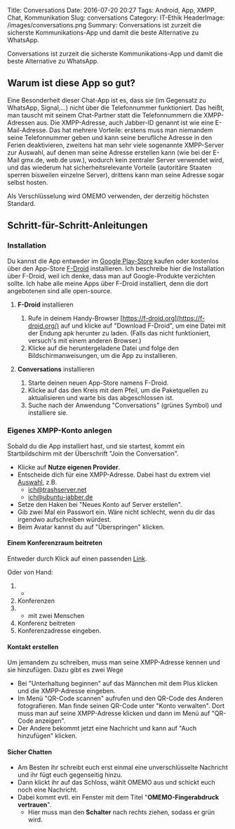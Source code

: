 Title: Conversations
Date: 2016-07-20 20:27
Tags: Android, App, XMPP, Chat, Kommunikation
Slug: conversations
Category: IT-Ethik
HeaderImage: /images/conversations.png
Summary: Conversations ist zurzeit die sicherste Kommunikations-App und damit die beste Alternative zu WhatsApp.<!--more-->

Conversations ist zurzeit die sicherste Kommunikations-App und damit die beste Alternative zu WhatsApp.<!--more-->

Warum ist diese App so gut?
---------------------------

Eine Besonderheit dieser Chat-App ist es, dass sie (im Gegensatz zu
WhatsApp, Signal,...) nicht über die Telefonnummer funktioniert. Das
heißt, man tauscht mit seinem Chat-Partner statt die Telefonnummern die
XMPP-Adressen aus. Die XMPP-Adresse, auch Jabber-ID genannt ist wie eine
E-Mail-Adresse. Das hat mehrere Vorteile: erstens muss man niemandem
seine Telefonnummer geben und kann seine berufliche Adresse in den
Ferien deaktivieren, zweitens hat man sehr viele sogenannte XMPP-Server
zur Auswahl, auf denen man seine Adresse erstellen kann (wie bei der
E-Mail gmx.de, web.de usw.), wodurch kein zentraler Server verwendet
wird, und das wiederum hat sicherheitsrelevante Vorteile (autoritäre
Staaten sperren bisweilen einzelne Server), drittens kann man seine
Adresse sogar selbst hosten.

Als Verschlüsselung wird OMEMO verwenden, der derzeitig höchsten
Standard.

Schritt-für-Schritt-Anleitungen
-------------------------------

### Installation

Du kannst die App entweder im [Google
Play-Store](https://play.google.com/store/apps/details?id=eu.siacs.conversations)
kaufen oder kostenlos über den App-Store
[F-Droid](https://f-droid.org/repository/browse/?fdfilter=conversation&fdid=eu.siacs.conversations)
installieren. Ich beschreibe hier die Installation über F-Droid, weil
ich denke, dass man auf Google-Produkte verzichten sollte. Ich habe alle
meine Apps über F-Droid installiert, denn die dort angebotenen sind alle
open-source.

1.  **F-Droid** installieren
    1.  Rufe in deinem Handy-Browser
        [https://f-droid.org](https://f-droid.org/) auf und klicke auf
        "Download F-Droid", um eine Datei mit der Endung apk herunter zu
        laden. (Falls das nicht funktioniert, versuch's mit einem
        anderen Browser.)
    2.  Klicke auf die heruntergeladene Datei und folge den
        Bildschirmanweisungen, um die App zu installieren.

2.  **Conversations** installieren
    1.  Starte deinen neuen App-Store namens F-Droid.
    2.  Klicke auf das den Kreis mit dem Pfeil, um die Paketquellen zu
        aktualisieren und warte bis das abgeschlossen ist.
    3.  Suche nach der Anwendung "Conversations" (grünes Symbol) und
        installiere sie.

### Eigenes XMPP-Konto anlegen

Sobald du die App installiert hast, und sie startest, kommt ein
Startbildschirm mit der Überschrift "Join the Conversation".

-   Klicke auf **Nutze eigenen Provider**.
-   Entscheide dich für eine XMPP-Adresse. Dabei hast du extrem viel
    [Auswahl](https://gultsch.de/compliance_ranked.html), z.B.
    -   ich@trashserver.net
    -   ich@ubuntu-jabber.de
-   Setze den Haken bei "Neues Konto auf Server erstellen".
-   Gib zwei Mal ein Passwort ein. Wäre nicht schlecht, wenn du dir das
    irgendwo aufschreiben würdest.
-   Beim Avatar kannst du auf "Überspringen" klicken.

#### Einem Konferenzraum beitreten

Entweder durch Klick auf einen passenden
[Link](https://xcosx.de/ethik-konferenz/).

Oder von Hand:

1.  +
2.  Konferenzen
3.  + mit zwei Menschen
4.  Konferenz beitreten
5.  Konferenzadresse eingeben.

#### Kontakt erstellen

Um jemandem zu schreiben, muss man seine XMPP-Adresse kennen und sie
hinzufügen. Dazu gibt es zwei Wege

-   Bei "Unterhaltung beginnen" auf das Männchen mit dem Plus klicken
    und die XMPP-Adresse eingeben.
-   Im Menü "QR-Code scannen" aufrufen und den QR-Code des Anderen
    fotografieren. Man finde seinen QR-Code unter "Konto verwalten".
    Dort muss man auf seine XMPP-Adresse klicken und dann im Menü auf
    "QR-Code anzeigen".
-   Der Andere bekommt jetzt eine Nachricht und kann auf "Auch
    hinzufügen" klicken.

#### Sicher Chatten

-   Am Besten ihr schreibt euch erst einmal eine unverschlüsselte
    Nachricht und ihr fügt euch gegenseitig hinzu.
-   Dann klickt ihr auf das Schloss, wählt OMEMO aus und schickt euch
    noch eine Nachricht.
-   Dabei kommt evtl. ein Fenster mit dem Titel "**OMEMO-Fingerabdruck
    vertrauen**".
    -   Hier muss man den **Schalter** nach rechts ziehen, sodass er
        grün wird.

 
